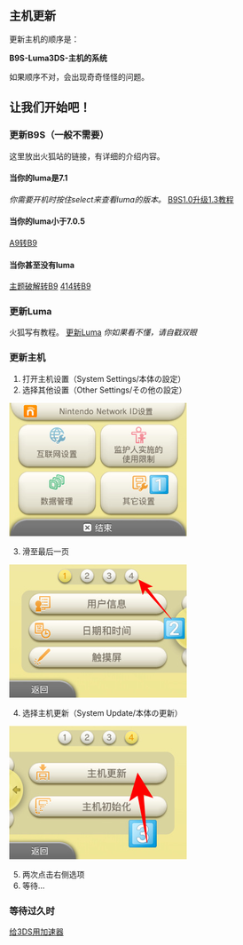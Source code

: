 ## 主机更新
更新主机的顺序是： 

**B9S-Luma3DS-主机的系统**

如果顺序不对，会出现奇奇怪怪的问题。

让我们开始吧！
----
### 更新B9S（一般不需要）
这里放出火狐站的链接，有详细的介绍内容。
#### 当你的luma是7.1
_你需要开机时按住select来查看luma的版本。_
[B9S1.0升级1.3教程](https://stray-soul.site/index.php/1-0to1-3)
#### 当你的luma小于7.0.5
[A9转B9](https://stray-soul.site/index.php/a9tob9)
#### 当你甚至没有luma
[主题破解转B9](https://stray-soul.site/index.php/menuhaxtob9)
[414转B9](https://stray-soul.site/index.php/414tob9)
### 更新Luma
火狐写有教程。
[更新Luma](https://stray-soul.site/index.php/updateluma10-2)
_你如果看不懂，请自戳双眼_
### 更新主机
1. 打开主机设置（System Settings/本体の設定）
2. 选择其他设置（Other Settings/その他の設定）

![第二步](../images/sysup1.jpg)

3. 滑至最后一页

![第三步](../images/sysup2.jpg)

4. 选择主机更新（System Update/本体の更新）

![第四步](../images/sysup3.jpg)

5. 两次点击右侧选项
6. 等待…
### 等待过久时
[给3DS用加速器](pages/3dsspeedup)
